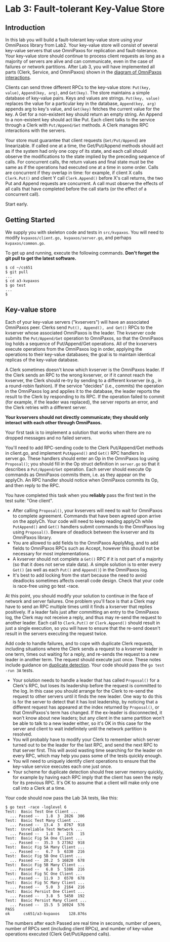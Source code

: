 # Lab 3: Fault-tolerant Key-Value Store


## Introduction

In this lab you will build a fault-tolerant key-value store using your OmniPaxos library from Lab2. Your key-value store will consist of several key-value servers that use OmniPaxos for replication and fault-tolerance. Your key-value store should continue to process client requests as long as a majority of servers are alive and can communicate, even in the case of failures or network partitions. After Lab 3, you will have implemented all parts (Clerk, Service, and OmniPaxos) shown in the [diagram of OmniPaxos interactions](./KVPaxos.png).

Clients can send three different RPCs to the key-value store: `Put(key, value)`, `Append(key, arg)`, and `Get(key)`. The store maintains a simple database of key-value pairs. Keys and values are strings. `Put(key, value)` replaces the value for a particular key in the database, `Append(key, arg)` appends arg to key's value, and `Get(key)` fetches the current value for the key. A Get for a non-existent key should return an empty string. An Append to a non-existent key should act like Put. Each client talks to the service through a Clerk with `Put/Append/Get` methods. A Clerk manages RPC interactions with the servers.

Your store must guarantee that client requests (`Get/Put/Append`) are linearizable. If called one at a time, the Get/Put/Append methods should act as if the system had only one copy of its state, and each call should observe the modifications to the state implied by the preceding sequence of calls. For concurrent calls, the return values and final state must be the same as if the operations had executed one at a time in some order. Calls are concurrent if they overlap in time: for example, if client X calls `Clerk.Put()` and client Y call `Clerk.Append()` before X's call returns, the two Put and Append requests are concurrent. A call must observe the effects of all calls that have completed before the call starts (or the effect of a concurrent call).

Start early.

## Getting Started

We supply you with skeleton code and tests in `src/kvpaxos`. You will need to modify `kvpaxos/client.go, kvpaxos/server.go`, and perhaps `kvpaxos/common.go`.

To get up and running, execute the following commands. **Don't forget the git pull to get the latest software.**

```
$ cd ~/cs651
$ git pull
...
$ cd a3-kvpaxos
$ go test
...
$
```

## Key-value store

Each of your key-value servers ("kvservers") will have an associated OmniPaxos peer. Clerks send `Put(), Append(), and Get()` RPCs to the kvserver whose associated OmniPaxos is the leader. The kvserver code submits the `Put/Append/Get` operation to OmniPaxos, so that the OmniPaxos log holds a sequence of Put/Append/Get operations. All of the kvservers execute operations from the OmniPaxos log in order, applying the operations to their key-value databases; the goal is to maintain identical replicas of the key-value database.

A Clerk sometimes doesn't know which kvserver is the OmniPaxos leader. If the Clerk sends an RPC to the wrong kvserver, or if it cannot reach the kvserver, the Clerk should re-try by sending to a different kvserver (e.g., in a round-robin fashion). If the service "decides" (i.e., commits) the operation in the OmniPaxos log and applies it to the database, the leader reports the result to the Clerk by responding to its RPC. If the operation failed to commit (for example, if the leader was replaced), the server reports an error, and the Clerk retries with a different server.

**Your kvservers should not directly communicate; they should only interact with each other through OmniPaxos.**

Your first task is to implement a solution that works when there are no dropped messages and no failed servers.

You'll need to add RPC-sending code to the Clerk Put/Append/Get methods in client.go, and implement `PutAppend()` and `Get()` RPC handlers in server.go. These handlers should enter an Op in the OmniPaxos log using `Proposal()`; you should fill in the Op struct definition in `server.go` so that it describes a `Put/Append/Get` operation. Each server should execute Op commands as OmniPaxos commits them, i.e. as they appear on the applyCh. An RPC handler should notice when OmniPaxos commits its Op, and then reply to the RPC.

You have completed this task when you **reliably** pass the first test in the test suite: "One client".

*   After calling `Proposal()`, your kvservers will need to wait for OmniPaxos to complete agreement. Commands that have been agreed upon arrive on the applyCh. Your code will need to keep reading applyCh while `PutAppend()` and `Get()` handlers submit commands to the OmniPaxos log using `Proposal()`. Beware of deadlock between the kvserver and its OmniPaxos library.
*   You are allowed to add fields to the OmniPaxos ApplyMsg, and to add fields to OmniPaxos RPCs such as Accept, however this should not be necessary for most implementations.
*   A kvserver should not complete a `Get()` RPC if it is not part of a majority (so that it does not serve stale data). A simple solution is to enter every `Get()` (as well as each `Put()` and `Append()`) in the OmniPaxos log. 
*   It's best to add locking from the start because the need to avoid deadlocks sometimes affects overall code design. Check that your code is race-free using go test -race.

At this point, you should modify your solution to continue in the face of network and server failures. One problem you'll face is that a Clerk may have to send an RPC multiple times until it finds a kvserver that replies positively. If a leader fails just after committing an entry to the OmniPaxos log, the Clerk may not receive a reply, and thus may re-send the request to another leader. Each call to `Clerk.Put()` or `Clerk.Append()` should result in just a single execution, so you will have to ensure that the re-send doesn't result in the servers executing the request twice.

Add code to handle failures, and to cope with duplicate Clerk requests, including situations where the Clerk sends a request to a kvserver leader in one term, times out waiting for a reply, and re-sends the request to a new leader in another term. The request should execute just once. These notes include guidance on [duplicate detection](./Notes.md). Your code should pass the `go test -run 3A` tests.

*   Your solution needs to handle a leader that has called `Proposal()` for a Clerk's RPC, but loses its leadership before the request is committed to the log. In this case you should arrange for the Clerk to re-send the request to other servers until it finds the new leader. One way to do this is for the server to detect that it has lost leadership, by noticing that a different request has appeared at the index returned by `Proposal()`, or that OmniPaxos's term has changed. If the ex-leader is disconnected, it won't know about new leaders; but any client in the same partition won't be able to talk to a new leader either, so it's OK in this case for the server and client to wait indefinitely until the network partition is resolved.
*   You will probably have to modify your Clerk to remember which server turned out to be the leader for the last RPC, and send the next RPC to that server first. This will avoid wasting time searching for the leader on every RPC, which may help you pass some of the tests quickly enough.
*   You will need to uniquely identify client operations to ensure that the key-value service executes each one just once.
*   Your scheme for duplicate detection should free server memory quickly, for example by having each RPC imply that the client has seen the reply for its previous RPC. It's OK to assume that a client will make only one call into a Clerk at a time.

Your code should now pass the Lab 3A tests, like this:
```
$ go test -race -loglevel 6
Test:  Basic Test One Client ...
  ... Passed --   1.8  3  2826  306
Test:  Basic Test Many Client ...
  ... Passed --  13.4  3  8767  918
Test:  Unreliable Test Network ...
  ... Passed --   1.8  3   215   15
Test:  Basic Fig 5A One Client ...
  ... Passed --  35.3  5 27362  918
Test:  Basic Fig 5A Many Client ...
  ... Passed --   6.7  5  6330  216
Test:  Basic Fig 5B One Client ...
  ... Passed --  20.2  5 16820  678
Test:  Basic Fig 5B Many Client ...
  ... Passed --   6.8  5  5386  216
Test:  Basic Fig 5C One Client ...
  ... Passed --  11.9  3  6570  678
Test:  Basic Fig 5C Many Client ...
  ... Passed --   5.0  3  2164  216
Test:  Basic Persist One Client ...
  ... Passed --   3.8  5  5450  192
Test:  Basic Persist Many Client ...
  ... Passed --  15.5  5 16924  576
PASS
ok  	cs651/a3-kvpaxos	128.876s
```
The numbers after each Passed are real time in seconds, number of peers, number of RPCs sent (including client RPCs), and number of key-value operations executed (Clerk Get/Put/Append calls).
